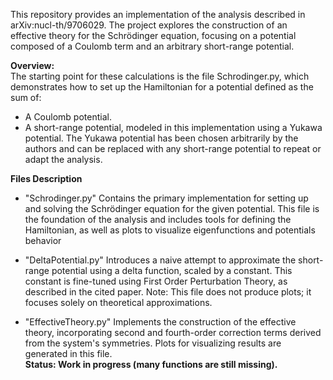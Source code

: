 This repository provides an implementation of the analysis described in arXiv:nucl-th/9706029. The project explores the construction of an effective theory for the Schrödinger equation, focusing on a potential composed of a Coulomb term and an arbitrary short-range potential.

**Overview:**  
The starting point for these calculations is the file Schrodinger.py, which demonstrates how to set up the Hamiltonian for a potential defined as the sum of:
- A Coulomb potential.
- A short-range potential, modeled in this implementation using a Yukawa potential.
The Yukawa potential has been chosen arbitrarily by the authors and can be replaced with any short-range potential to repeat or adapt the analysis.

**Files Description**
- "Schrodinger.py"
Contains the primary implementation for setting up and solving the Schrödinger equation for the given potential. This file is the foundation of the analysis and includes tools for defining the Hamiltonian, as well as plots to visualize eigenfunctions and potentials behavior

- "DeltaPotential.py"
Introduces a naive attempt to approximate the short-range potential using a delta function, scaled by a constant. This constant is fine-tuned using First Order Perturbation Theory, as described in the cited paper.
Note: This file does not produce plots; it focuses solely on theoretical approximations.

- "EffectiveTheory.py"
Implements the construction of the effective theory, incorporating second and fourth-order correction terms derived from the system's symmetries. Plots for visualizing results are generated in this file.  
**Status: Work in progress (many functions are still missing).**
